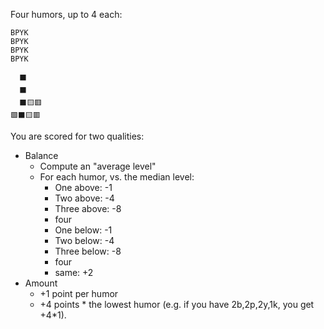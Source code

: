 Four humors, up to 4 each:

```
BPYK
BPYK
BPYK
BPYK
```

```
  ⬛
  ⬛
  ⬛🟨🟥
🟩⬛🟨🟥
```

You are scored for two qualities:

- Balance
    - Compute an "average level"
    - For each humor, vs. the median level:
        - One above: -1
        - Two above: -4
        - Three above: -8
        - four
        - One below: -1
        - Two below: -4
        - Three below: -8
        - four
        - same: +2
- Amount
    - +1 point per humor
    - +4 points * the lowest humor (e.g. if you have 2b,2p,2y,1k, you get +4*1).